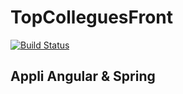 # TopColleguesFront

[![Build Status](https://travis-ci.org/chloekcz/top-front.svg?branch=master)](https://travis-ci.org/chloekcz/top-front)

## Appli Angular & Spring
